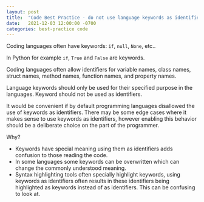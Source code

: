 ```yaml
---
layout: post
title:  "Code Best Practice - do not use language keywords as identifiers"
date:   2021-12-03 12:00:00 -0700
categories: best-practice code
---
```


Coding languages often have keywords:  `if`, `null`, `None`, etc..

In Python for example `if`, `True` and `False` are keywords.

Coding languages often allow identifiers for variable names, class names, struct names, method names, function names, and property names.

Language keywords should only be used for their specified purpose in the languages. Keyword should not be used as identifiers.

It would be convenient if by default programming languages disallowed the use of keywords as identifiers. There may be some edge cases where it makes sense to use keywords as identifiers, however enabling this behavior should be a deliberate choice on the part of the programmer.

Why?

- Keywords have special meaning using them as identifiers adds confusion to those reading the code.
- In some languages some keywords can be overwritten which can change the commonly understood meaning.
- Syntax highlighting tools often specially highlight keywords, using keywords as identifiers often results in these identifiers being highlighted as keywords instead of as identifiers. This can be confusing to look at.

